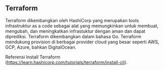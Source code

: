 ## Terraform

Terraform dikembangkan oleh HashiCorp yang merupakan tools infrastruktur as a code sebagai alat yang memungkinkan untuk membuat, mengubah, dan meningkatkan infrastuktur dengan aman dan dapat diprediksi. Terraform dikembangkan dalam bahasa Go. Terraform mendukung provision di berbagai provider cloud yang besar seperti AWS, GCP, Azure, bahkan DigitalOcean.

Referensi Install Terraform (https://learn.hashicorp.com/tutorials/terraform/install-cli).

 